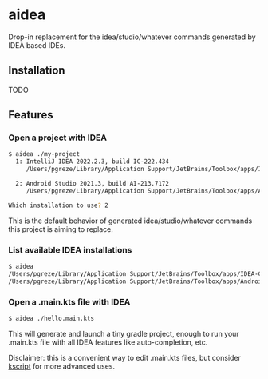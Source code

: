 # aidea

Drop-in replacement for the idea/studio/whatever
commands generated by IDEA based IDEs.

## Installation

TODO

## Features

### Open a project with IDEA

```bash
$ aidea ./my-project
  1: IntelliJ IDEA 2022.2.3, build IC-222.434
     /Users/pgreze/Library/Application Support/JetBrains/Toolbox/apps/IDEA-C/ch-0/222.4345.14/IntelliJ IDEA CE.app

  2: Android Studio 2021.3, build AI-213.7172
     /Users/pgreze/Library/Application Support/JetBrains/Toolbox/apps/AndroidStudio/ch-1/213.7172.25.2113.9014738/Android Studio.app

Which installation to use? 2
```

This is the default behavior of generated idea/studio/whatever
commands this project is aiming to replace.

### List available IDEA installations

```bash
$ aidea
/Users/pgreze/Library/Application Support/JetBrains/Toolbox/apps/IDEA-C/ch-0/222.4345.14/IntelliJ IDEA CE.app
/Users/pgreze/Library/Application Support/JetBrains/Toolbox/apps/AndroidStudio/ch-1/213.7172.25.2113.9014738/Android Studio.app
```

### Open a .main.kts file with IDEA

```bash
$ aidea ./hello.main.kts
```

This will generate and launch a tiny gradle project,
enough to run your .main.kts file with
all IDEA features like auto-completion, etc.

Disclaimer: this is a convenient way to edit .main.kts files,
but consider [kscript](https://github.com/kscripting/kscript)
for more advanced uses.
